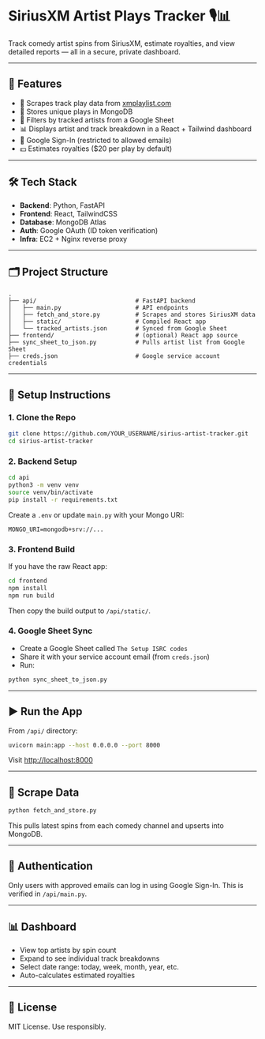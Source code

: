 # SiriusXM Artist Plays Tracker 🎙️📊

Track comedy artist spins from SiriusXM, estimate royalties, and view detailed reports — all in a secure, private dashboard.

---

## 🚀 Features

- 🔁 Scrapes track play data from [xmplaylist.com](https://xmplaylist.com)
- 💾 Stores unique plays in MongoDB
- 🧠 Filters by tracked artists from a Google Sheet
- 📊 Displays artist and track breakdown in a React + Tailwind dashboard
- 🔐 Google Sign-In (restricted to allowed emails)
- 💵 Estimates royalties ($20 per play by default)

---

## 🛠 Tech Stack

- **Backend**: Python, FastAPI
- **Frontend**: React, TailwindCSS
- **Database**: MongoDB Atlas
- **Auth**: Google OAuth (ID token verification)
- **Infra**: EC2 + Nginx reverse proxy

---

## 🗂 Project Structure

```
.
├── api/                            # FastAPI backend
│   ├── main.py                     # API endpoints
│   ├── fetch_and_store.py          # Scrapes and stores SiriusXM data
│   ├── static/                     # Compiled React app
│   └── tracked_artists.json        # Synced from Google Sheet
├── frontend/                       # (optional) React app source
├── sync_sheet_to_json.py           # Pulls artist list from Google Sheet
├── creds.json                      # Google service account credentials
```

---

## 🔧 Setup Instructions

### 1. Clone the Repo

```bash
git clone https://github.com/YOUR_USERNAME/sirius-artist-tracker.git
cd sirius-artist-tracker
```

### 2. Backend Setup

```bash
cd api
python3 -m venv venv
source venv/bin/activate
pip install -r requirements.txt
```

Create a `.env` or update `main.py` with your Mongo URI:

```env
MONGO_URI=mongodb+srv://...
```

### 3. Frontend Build

If you have the raw React app:

```bash
cd frontend
npm install
npm run build
```

Then copy the build output to `/api/static/`.

### 4. Google Sheet Sync

- Create a Google Sheet called `The Setup ISRC codes`
- Share it with your service account email (from `creds.json`)
- Run:

```bash
python sync_sheet_to_json.py
```

---

## ▶️ Run the App

From `/api/` directory:

```bash
uvicorn main:app --host 0.0.0.0 --port 8000
```

Visit [http://localhost:8000](http://localhost:8000)

---

## 🔁 Scrape Data

```bash
python fetch_and_store.py
```

This pulls latest spins from each comedy channel and upserts into MongoDB.

---

## 👤 Authentication

Only users with approved emails can log in using Google Sign-In. This is verified in `/api/main.py`.

---

## 📊 Dashboard

- View top artists by spin count
- Expand to see individual track breakdowns
- Select date range: today, week, month, year, etc.
- Auto-calculates estimated royalties

---

## 📄 License

MIT License. Use responsibly.
